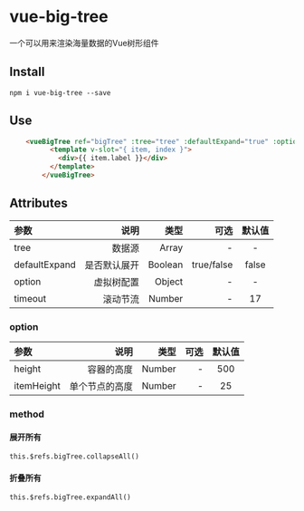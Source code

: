 # vue-big-tree
一个可以用来渲染海量数据的Vue树形组件

## Install
`npm i vue-big-tree --save`

## Use
```html
    <vueBigTree ref="bigTree" :tree="tree" :defaultExpand="true" :option="option">
          <template v-slot="{ item, index }">
            <div>{{ item.label }}</div>
          </template>
        </vueBigTree>
```

## Attributes
| 参数      |    说明 | 类型  | 可选  | 默认值  |
| :-------- | --------:|-------:|-------:| :--: |
| tree  | 数据源 |  Array   |  -   |  -   |
| defaultExpand  | 是否默认展开 |  Boolean   |  true/false   |  false   |
| option  | 虚拟树配置 |  Object   |  -   |  -   |
| timeout  | 滚动节流 |  Number   |  -   |  17  |

### option
| 参数      |    说明 | 类型  | 可选  | 默认值  |
| :-------- | --------:|-------:|-------:| :--: |
| height  | 容器的高度 |  Number   |  -   |  500   |
| itemHeight  | 单个节点的高度 |  Number   |  -   |  25   |

### method
#### 展开所有
`this.$refs.bigTree.collapseAll()`
#### 折叠所有
`this.$refs.bigTree.expandAll()`